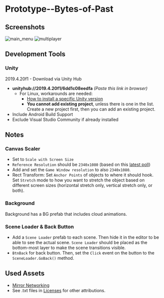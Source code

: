 # Prototype--Bytes-of-Past

## Screenshots
![main_menu](https://user-images.githubusercontent.com/57316283/149713447-c6c90c37-8a23-4085-82f5-7718f0cfd402.png)
![multiplayer](https://user-images.githubusercontent.com/57316283/149713459-f044c0ce-fbb0-428d-a228-80de0812866d.png)

## Development Tools

### Unity
2019.4.20f1 - Download via Unity Hub
  - <b>unityhub://2019.4.20f1/6dd1c08eedfa</b> <i>(Paste this link in browser)</i>
    - For Linux, workarounds are needed:
      - [How to install a specific Unity version](https://forum.unity.com/threads/how-to-install-a-specific-version-of-unity-on-linux.883738/#post-6827534)
      - **You cannot add existing project**, unless there is one in the list. Create a new project first, then you can add an existing project.
  - Include Android Build Support
  - Exclude Visual Studio Community if already installed

## Notes
### Canvas Scaler
- Set to `Scale with Screen Size`
- `Reference Resolution` should be `2340x1080` (based on this [latest poll](https://www.antutu.com/en/doc/124145.htm))
- Add and set the `Game Window resolution` to also `2340x1080`.
- Rect Transform: Set `Anchor Points` of objects to where it should hook. Set `Stretch` mode to how you want to stretch the object based on different screen sizes (horizontal stretch only, vertical stretch only, or both).

### Background
Background has a BG prefab that includes cloud animations.

### Scene Loader & Back Button
- Add a `Scene Loader` prefab to each scene. Then hide it in the editor to be able to see the actual scene. `Scene Loader` should be placed as the bottom-most layer to make the scene transitions visible.
- `BtnBack` for back button. Then, set the `Click` event on the button to the `SceneLoader.GoBack()` method.

## Used Assets
- [Mirror Networking](https://mirror-networking.com/)
- See .txt files in [Licenses](Assets/Resources/Licenses/) for other attributions.
